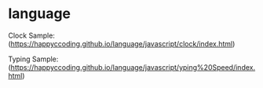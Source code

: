 # language
Clock Sample: (https://happyccoding.github.io/language/javascript/clock/index.html)

Typing Sample: (https://happyccoding.github.io/language/javascript/yping%20Speed/index.html)
